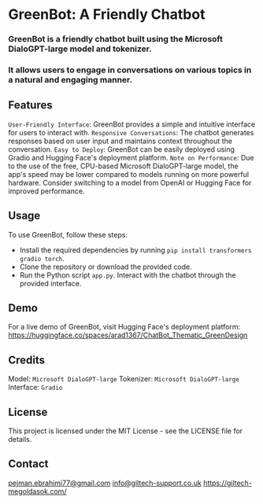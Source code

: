 # GreenBot: A Friendly Chatbot
### GreenBot is a friendly chatbot built using the Microsoft DialoGPT-large model and tokenizer. 
### It allows users to engage in conversations on various topics in a natural and engaging manner.

## Features
`User-Friendly Interface`: GreenBot provides a simple and intuitive interface for users to interact with.
`Responsive Conversations`: The chatbot generates responses based on user input and maintains context throughout the conversation.
`Easy to Deploy`: GreenBot can be easily deployed using Gradio and Hugging Face's deployment platform.
`Note on Performance`: Due to the use of the free, CPU-based Microsoft DialoGPT-large model, the app's speed may be lower compared to models running on more powerful hardware. 
Consider switching to a model from OpenAI or Hugging Face for improved performance.

## Usage
To use GreenBot, follow these steps:
- Install the required dependencies by running `pip install transformers gradio torch`.
- Clone the repository or download the provided code.
- Run the Python script `app.py`.
Interact with the chatbot through the provided interface.

## Demo
For a live demo of GreenBot, visit Hugging Face's deployment platform: https://huggingface.co/spaces/arad1367/ChatBot_Thematic_GreenDesign

## Credits
Model: `Microsoft DialoGPT-large`
Tokenizer: `Microsoft DialoGPT-large`
Interface: `Gradio`

## License
This project is licensed under the MIT License - see the LICENSE file for details.

## Contact
pejman.ebrahimi77@gmail.com
info@giltech-support.co.uk
https://giltech-megoldasok.com/
